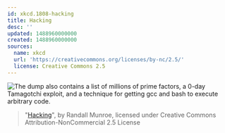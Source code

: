 ```yaml
---
id: xkcd.1808-hacking
title: Hacking
desc: ''
updated: 1488960000000
created: 1488960000000
sources:
  name: xkcd
  url: 'https://creativecommons.org/licenses/by-nc/2.5/'
  license: Creative Commons 2.5
---
```

![The dump also contains a list of millions of prime factors, a 0-day Tamagotchi exploit, and a technique for getting gcc and bash to execute arbitrary code.](https://imgs.xkcd.com/comics/hacking.png)
> "[Hacking](https://xkcd.com/1808/)", by Randall Munroe, licensed under Creative Commons Attribution-NonCommercial 2.5 License
